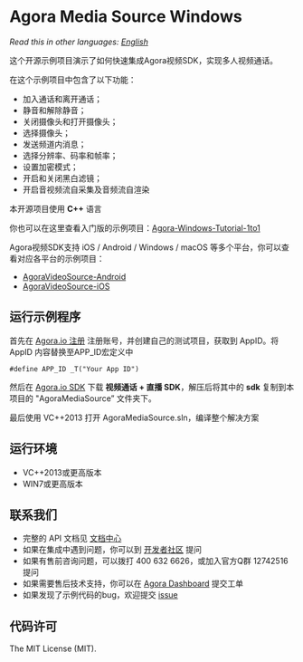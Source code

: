 # Agora Media Source Windows

*Read this in other languages: [English](README.en.md)*

这个开源示例项目演示了如何快速集成Agora视频SDK，实现多人视频通话。

在这个示例项目中包含了以下功能：

- 加入通话和离开通话；
- 静音和解除静音；
- 关闭摄像头和打开摄像头；
- 选择摄像头；
- 发送频道内消息；
- 选择分辨率、码率和帧率；
- 设置加密模式；
- 开启和关闭黑白滤镜；
- 开启音视频流自采集及音频流自渲染

本开源项目使用 **C++** 语言

你也可以在这里查看入门版的示例项目：[Agora-Windows-Tutorial-1to1](https://github.com/AgoraIO/Agora-Windows-Tutorial-1to1)

Agora视频SDK支持 iOS / Android / Windows / macOS 等多个平台，你可以查看对应各平台的示例项目：

- [AgoraVideoSource-Android](https://github.com/AgoraIO/Agora-Video-Source-Android)
- [AgoraVideoSource-iOS](https://github.com/AgoraIO/Agora-Video-Source-iOS)


## 运行示例程序
首先在 [Agora.io 注册](https://dashboard.agora.io/cn/signup/) 注册账号，并创建自己的测试项目，获取到 AppID。将 AppID 内容替换至APP_ID宏定义中

```
#define APP_ID _T("Your App ID")
```

然后在 [Agora.io SDK](https://www.agora.io/cn/blog/download/) 下载 **视频通话 + 直播 SDK**，解压后将其中的 **sdk** 复制到本项目的 "AgoraMediaSource” 文件夹下。

最后使用 VC++2013 打开 AgoraMediaSource.sln，编译整个解决方案

## 运行环境
* VC++2013或更高版本
* WIN7或更高版本

## 联系我们

- 完整的 API 文档见 [文档中心](https://docs.agora.io/cn/)
- 如果在集成中遇到问题，你可以到 [开发者社区](https://dev.agora.io/cn/) 提问
- 如果有售前咨询问题，可以拨打 400 632 6626，或加入官方Q群 12742516 提问
- 如果需要售后技术支持，你可以在 [Agora Dashboard](https://dashboard.agora.io) 提交工单
- 如果发现了示例代码的bug，欢迎提交 [issue](https://github.com/AgoraIO/Agora-Media-Source-Windows/issues)

## 代码许可

The MIT License (MIT).
